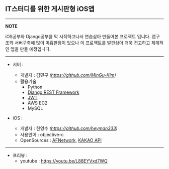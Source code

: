 IT스터디를 위한 게시판형 iOS앱 
--
---
**NOTE**

iOS공부와 Django공부를 막 시작하고나서 연습삼아 만들어본 프로젝트 입니다. 앱구조와 서버구축에 많이 미흡한점이 있으나 이 프로젝트를 발판삼아 더욱 견고하고 체계적인 앱을 만들 예정입니다.


---

- 서버 :
  - 개발자 : 김민구 _(https://github.com/MinGu-Kim)_
   - 활용기술
      - Python
      - [Django REST Framework](http://www.django-rest-framework.org/)
      - [JWT](http://getblimp.github.io/django-rest-framework-jwt/)
      - AWS EC2
      - MySQL

- iOS :
  - 개발자 : 한영수 _(https://github.com/heyman333)_
  - 사용언어 : objective-c
  - OpenSources : [AFNetwork](https://github.com/AFNetworking/AFNetworking), [KAKAO API](https://developers.kakao.com/docs/ios) 

---
- 프리뷰 :
  - youtube : https://youtu.be/L88EYVxd7WQ

